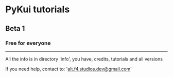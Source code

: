 # PyKui tutorials
## Beta 1
### Free for everyone

---

All the info is in directory 'info', you have, credits, tutorials and all versions

If you need help, contact to: 'alt.f4.studios.dev@gmail.com'
